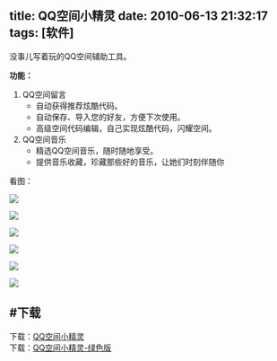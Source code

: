 title: QQ空间小精灵
date: 2010-06-13 21:32:17
tags: [软件]
---

没事儿写着玩的QQ空间辅助工具。

<!--more-->

**功能：**  

1. QQ空间留言
   * 自动获得推荐炫酷代码。
   * 自动保存、导入您的好友，方便下次使用。
   * 高级空间代码编辑，自己实现炫酷代码，闪耀空间。
2. QQ空间音乐
   * 精选QQ空间音乐，随时随地享受。
   * 提供音乐收藏，珍藏那些好的音乐，让她们时刻伴随你  

看图：  

![](http://ww2.sinaimg.cn/large/5d7c1fa4gw1elx3lgqaw6j20oa0g2q6i.jpg)

![](http://ww4.sinaimg.cn/large/5d7c1fa4gw1elx3lrb8euj20j70chad8.jpg)

![](http://ww4.sinaimg.cn/large/5d7c1fa4gw1elx3m14dhaj20kt0fpabs.jpg)

![](http://ww4.sinaimg.cn/large/5d7c1fa4gw1elx3melva4j20jl0ccjtl.jpg)

![](http://ww4.sinaimg.cn/large/5d7c1fa4gw1elx3mlnfxmj20im0gg0ug.jpg)

![](http://ww2.sinaimg.cn/large/5d7c1fa4gw1elx3mxj9bcj20j7053t9m.jpg)

#下载
--------------------------
下载：[QQ空间小精灵](http://files.cnblogs.com/qianlifeng/QQ%e7%a9%ba%e9%97%b4%e7%b2%be%e7%81%b5.zip)  
下载：[QQ空间小精灵-绿色版](http://files.cnblogs.com/qianlifeng/QQ%e7%a9%ba%e9%97%b4%e5%b0%8f%e7%b2%be%e7%81%b5-%e7%bb%bf%e8%89%b2%e7%89%88.zip)
